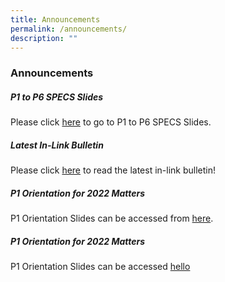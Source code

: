 ```yaml
---
title: Announcements
permalink: /announcements/
description: ""
---
```

### **Announcements**
##### **P1 to P6 SPECS Slides**
Please click [here](https://staging.d107tbbuy8btfe.amplifyapp.com/useful-links/information-for-parents/presentation-slides/) to go to P1 to P6 SPECS Slides.

##### **Latest In-Link Bulletin**
Please click [here](https://staging.d107tbbuy8btfe.amplifyapp.com/in-link-bulletin/) to read the latest in-link bulletin!

##### **P1 Orientation for 2022 Matters**
P1 Orientation Slides can be accessed from [here](https://staging.d107tbbuy8btfe.amplifyapp.com/useful-links/information-for-parents/presentation-slides/).

##### **P1 Orientation for 2022 Matters**
P1 Orientation Slides can be accessed [hello](/files/test-protected.pdf)